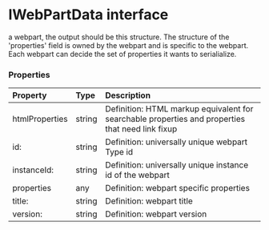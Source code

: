 # IWebPartData interface

a webpart, the output should be this structure. The structure of the 'properties' field is owned by the 
webpart and is specific to the webpart. Each webpart can decide the set of properties it wants to 
serialialize.



### Properties

| Property	   | Type	| Description|
|:-------------|:-------|:-----------|
|htmlProperties      | string | Definition: HTML markup equivalent for searchable properties and properties that need link fixup |
|id:      | string | Definition: universally unique webpart Type id |
|instanceId:      | string | Definition: universally unique instance id of the webpart |
|properties      | any | Definition: webpart specific properties |
|title:      | string | Definition: webpart title |
|version:      | string | Definition: webpart version |




